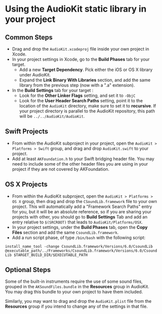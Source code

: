 # Using the AudioKit static library in your project

## Common Steps
* Drag and drop the `AudioKit.xcodeproj` file inside your own project in Xcode.
* In your project settings in Xcode, go to the **Build Phases** tab for your target.
	* Add a new **Target Dependency**. Pick either the iOS or OS X library under AudioKit.
	* Expand the **Link Binary With Libraries** section, and add the same library from the previous step (now with a ".a" extension).
* In the **Build Settings** tab for your target :
	* Look for the **Other Linker Flags** setting, and set it to `-ObjC`
	* Look for the **User Header Search Paths** setting, point it to the location of the `AudioKit` directory, make sure to set it to **recursive**.  If your project directory is parallel to the AudioKit repository, this path will be `../../AudioKit/AudioKit`.

## Swift Projects
* From within the AudioKit subproject in your project, open the `AudioKit > Platforms > Swift` group, and drag and drop `AudioKit.swift` to your project.
* Add at least `AKFoundation.h` to your Swift bridging header file. You may need to include some of the other header files you are using in your project if they are not covered by AKFoundation.

## OS X Projects
* From within the AudioKit subproject, open the `AudioKit > Platforms > OS X` group, then drag and drop the `CSoundLib.framework` file to your own project.  This will automatically add a "Framework Search Paths" entry for you, but it will be an absolute reference, so if you are sharing your projects with other, you should go to **Build Settings** Tab and add an entry relative to `$(SRCROOT)` that leads to `AudioKit/Platforms/OSX`.
* In your project settings, under the **Build Phases** tab, open the **Copy Files** section and add the same `CsoundLib.framework`.
* Add a run script phase, of type `/bin/bash` with the following script:

`install_name_tool -change CsoundLib.framework/Versions/6.0/CsoundLib @executable_path/../Frameworks/CsoundLib.framework/Versions/6.0/CsoundLib $TARGET_BUILD_DIR/$EXECUTABLE_PATH`

## Optional Steps
Some of the built-in instruments require the use of some sound files, grouped in the `AKSoundFiles.bundle` in the **Resources** group in AudioKit. You may drag this bundle to your own project to have them included.

Similarly, you may want to drag and drop the `AudioKit.plist` file from the **Resources** group if you intend to change any of the settings in that file.
